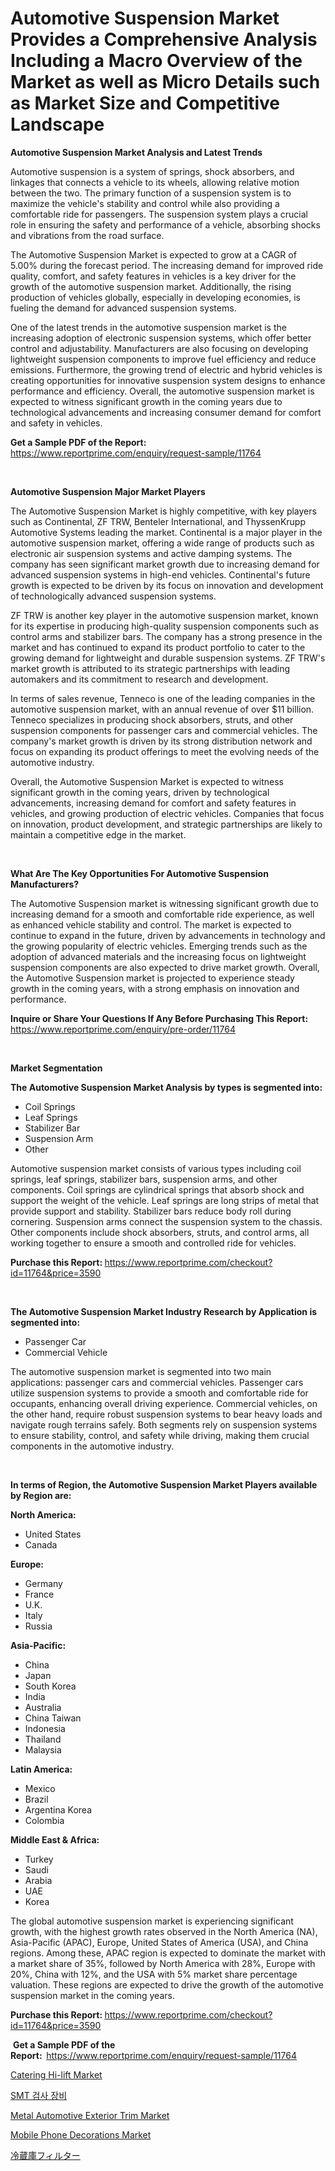 <p><h1>Automotive Suspension Market Provides a Comprehensive Analysis Including a Macro Overview of the Market as well as Micro Details such as Market Size and Competitive Landscape</h1></p><p><strong>Automotive Suspension Market Analysis and Latest Trends</strong></p>
<p><p>Automotive suspension is a system of springs, shock absorbers, and linkages that connects a vehicle to its wheels, allowing relative motion between the two. The primary function of a suspension system is to maximize the vehicle's stability and control while also providing a comfortable ride for passengers. The suspension system plays a crucial role in ensuring the safety and performance of a vehicle, absorbing shocks and vibrations from the road surface.</p><p>The Automotive Suspension Market is expected to grow at a CAGR of 5.00% during the forecast period. The increasing demand for improved ride quality, comfort, and safety features in vehicles is a key driver for the growth of the automotive suspension market. Additionally, the rising production of vehicles globally, especially in developing economies, is fueling the demand for advanced suspension systems.</p><p>One of the latest trends in the automotive suspension market is the increasing adoption of electronic suspension systems, which offer better control and adjustability. Manufacturers are also focusing on developing lightweight suspension components to improve fuel efficiency and reduce emissions. Furthermore, the growing trend of electric and hybrid vehicles is creating opportunities for innovative suspension system designs to enhance performance and efficiency. Overall, the automotive suspension market is expected to witness significant growth in the coming years due to technological advancements and increasing consumer demand for comfort and safety in vehicles.</p></p>
<p><strong>Get a Sample PDF of the Report:&nbsp;</strong> <a href="https://www.reportprime.com/enquiry/request-sample/11764">https://www.reportprime.com/enquiry/request-sample/11764</a></p>
<p>&nbsp;</p>
<p><strong>Automotive Suspension Major Market Players</strong></p>
<p><p>The Automotive Suspension Market is highly competitive, with key players such as Continental, ZF TRW, Benteler International, and ThyssenKrupp Automotive Systems leading the market. Continental is a major player in the automotive suspension market, offering a wide range of products such as electronic air suspension systems and active damping systems. The company has seen significant market growth due to increasing demand for advanced suspension systems in high-end vehicles. Continental's future growth is expected to be driven by its focus on innovation and development of technologically advanced suspension systems.</p><p>ZF TRW is another key player in the automotive suspension market, known for its expertise in producing high-quality suspension components such as control arms and stabilizer bars. The company has a strong presence in the market and has continued to expand its product portfolio to cater to the growing demand for lightweight and durable suspension systems. ZF TRW's market growth is attributed to its strategic partnerships with leading automakers and its commitment to research and development.</p><p>In terms of sales revenue, Tenneco is one of the leading companies in the automotive suspension market, with an annual revenue of over $11 billion. Tenneco specializes in producing shock absorbers, struts, and other suspension components for passenger cars and commercial vehicles. The company's market growth is driven by its strong distribution network and focus on expanding its product offerings to meet the evolving needs of the automotive industry. </p><p>Overall, the Automotive Suspension Market is expected to witness significant growth in the coming years, driven by technological advancements, increasing demand for comfort and safety features in vehicles, and growing production of electric vehicles. Companies that focus on innovation, product development, and strategic partnerships are likely to maintain a competitive edge in the market.</p></p>
<p>&nbsp;</p>
<p><strong>What Are The Key Opportunities For Automotive Suspension Manufacturers?</strong></p>
<p><p>The Automotive Suspension market is witnessing significant growth due to increasing demand for a smooth and comfortable ride experience, as well as enhanced vehicle stability and control. The market is expected to continue to expand in the future, driven by advancements in technology and the growing popularity of electric vehicles. Emerging trends such as the adoption of advanced materials and the increasing focus on lightweight suspension components are also expected to drive market growth. Overall, the Automotive Suspension market is projected to experience steady growth in the coming years, with a strong emphasis on innovation and performance.</p></p>
<p><strong>Inquire or Share Your Questions If Any Before Purchasing This Report:</strong> <a href="https://www.reportprime.com/enquiry/pre-order/11764">https://www.reportprime.com/enquiry/pre-order/11764</a></p>
<p>&nbsp;</p>
<p><strong>Market Segmentation</strong></p>
<p><strong>The Automotive Suspension Market Analysis by types is segmented into:</strong></p>
<p><ul><li>Coil Springs</li><li>Leaf Springs</li><li>Stabilizer Bar</li><li>Suspension Arm</li><li>Other</li></ul></p>
<p><p>Automotive suspension market consists of various types including coil springs, leaf springs, stabilizer bars, suspension arms, and other components. Coil springs are cylindrical springs that absorb shock and support the weight of the vehicle. Leaf springs are long strips of metal that provide support and stability. Stabilizer bars reduce body roll during cornering. Suspension arms connect the suspension system to the chassis. Other components include shock absorbers, struts, and control arms, all working together to ensure a smooth and controlled ride for vehicles.</p></p>
<p><strong>Purchase this Report:&nbsp;</strong><a href="https://www.reportprime.com/checkout?id=11764&price=3590">https://www.reportprime.com/checkout?id=11764&price=3590</a></p>
<p>&nbsp;</p>
<p><strong>The Automotive Suspension Market Industry Research by Application is segmented into:</strong></p>
<p><ul><li>Passenger Car</li><li>Commercial Vehicle</li></ul></p>
<p><p>The automotive suspension market is segmented into two main applications: passenger cars and commercial vehicles. Passenger cars utilize suspension systems to provide a smooth and comfortable ride for occupants, enhancing overall driving experience. Commercial vehicles, on the other hand, require robust suspension systems to bear heavy loads and navigate rough terrains safely. Both segments rely on suspension systems to ensure stability, control, and safety while driving, making them crucial components in the automotive industry.</p></p>
<p>&nbsp;</p>
<p><strong>In terms of Region, the Automotive Suspension Market Players available by Region are:</strong></p>
<p>
    <p> <strong> North America: </strong>
        <ul>
            <li>United States</li>
            <li>Canada</li>
        </ul>
        </p> 
    <p> <strong> Europe: </strong>
        <ul>
            <li>Germany</li>
            <li>France</li>
            <li>U.K.</li>
            <li>Italy</li>
            <li>Russia</li>
        </ul>
        </p> 
    <p> <strong> Asia-Pacific: </strong>
        <ul>
            <li>China</li>
            <li>Japan</li>
            <li>South Korea</li>
            <li>India</li>
            <li>Australia</li>
            <li>China Taiwan</li>
            <li>Indonesia</li>
            <li>Thailand</li>
            <li>Malaysia</li>
        </ul>
        </p> 
    <p> <strong> Latin America: </strong>
        <ul>
            <li>Mexico</li>
            <li>Brazil</li>
            <li>Argentina Korea</li>
            <li>Colombia</li>
        </ul>
        </p> 
    <p> <strong> Middle East & Africa: </strong>
        <ul>
            <li>Turkey</li>
            <li>Saudi</li>
            <li>Arabia</li>
            <li>UAE</li>
            <li>Korea</li>
        </ul>
    </p>
    </p>
<p><p>The global automotive suspension market is experiencing significant growth, with the highest growth rates observed in the North America (NA), Asia-Pacific (APAC), Europe, United States of America (USA), and China regions. Among these, APAC region is expected to dominate the market with a market share of 35%, followed by North America with 28%, Europe with 20%, China with 12%, and the USA with 5% market share percentage valuation. These regions are expected to drive the growth of the automotive suspension market in the coming years.</p></p>
<p><strong>Purchase this Report: </strong><a href="https://www.reportprime.com/checkout?id=11764&price=3590">https://www.reportprime.com/checkout?id=11764&price=3590</a></p>
<p>&nbsp;<strong>Get a Sample PDF of the Report:&nbsp;&nbsp;</strong><a href="https://www.reportprime.com/enquiry/request-sample/11764">https://www.reportprime.com/enquiry/request-sample/11764</a></p>
<p><strong></strong></p>
<p><p><a href="https://view.publitas.com/reportprime-1/catering-hi-lift-market-research-report-unlocks-analysis-on-the-market-financial-status-market-size-and-market-revenue-upto-2030/">Catering Hi-lift Market</a></p><p><a href="https://medium.com/@boydsmitham726/smt-%EA%B2%80%EC%82%AC-%EC%9E%A5%EB%B9%84-%EC%8B%9C%EC%9E%A5-%ED%86%B5%EC%B0%B0-%EC%8B%9C%EC%9E%A5-%EB%8F%99%ED%96%A5-%EC%84%B1%EC%9E%A5-2024%EB%85%84%EB%B6%80%ED%84%B0-2031%EB%85%84%EA%B9%8C%EC%A7%80-%EC%98%88%EC%B8%A1-6172dc1625c2">SMT 검사 장비</a></p><p><a href="https://view.publitas.com/reportprime-1/metal-automotive-exterior-trim-market-size-2023-2030-global-industrial-analysis-key-geographical-regions-market-share-top-key-players-product-types-and-forecast-research-report/">Metal Automotive Exterior Trim Market</a></p><p><a href="https://cautious-neon-760.notion.site/Mobile-Phone-Decorations-Market-Analysis-and-Market-Size-Global-Industry-Overview-Market-Segmentat-eba397b7c0e84b289fda53c779f848a3">Mobile Phone Decorations Market</a></p><p><a href="https://medium.com/@cecuraprangm/%E5%86%B7%E8%94%B5%E5%BA%AB%E3%83%95%E3%82%A3%E3%83%AB%E3%82%BF%E3%83%BC%E3%81%AE%E5%B8%82%E5%A0%B4%E8%A6%8F%E6%A8%A1%E3%81%A8%E5%B8%82%E5%A0%B4%E3%83%88%E3%83%AC%E3%83%B3%E3%83%89-%E5%AE%8C%E5%85%A8%E3%81%AA%E6%A5%AD%E7%95%8C%E6%A6%82%E8%A6%81-2024%E5%B9%B4%E3%81%8B%E3%82%892031%E5%B9%B4%E3%81%BE%E3%81%A7-b7f39a2231ce">冷蔵庫フィルター</a></p></p>